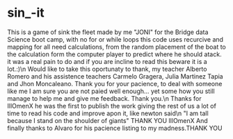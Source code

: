 # sin_-it

This is a game of sink the fleet made by me "JONI" for the Bridge data Science boot camp, with no for or while loops this code uses recurcive and mapping for all
need calculations, from the random placement of the boat to the calculation form the computer player to predict where he should atack. it was a real pain to do
and if you are incline to read this beware it is a lot.:)\n
Would like to take this oportunaty to thank, my teacher Alberto Romero and his assistence teachers Carmelo Gragera, Julia Martinez Tapia and Jhon Moncaleano. 
Thank you for your pacience, to deal with someone like me I am sure you are not paied well enough... yet some how you still manage to help me and give me feedback.
Thank you.\n
Thanks for IllOmenX he was the first to publish the work giving the rest of us a lot of time to read his code and improve apon it, like newton said\n
"I am tall because I stand on the shoulder of giants" THANK YOU IllOmenX
And finally thanks to Alvaro for his pacience listing to my madness.THANK YOU
